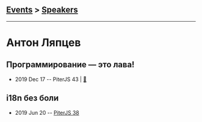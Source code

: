 ## [Events](../README.md) > [Speakers](../speakers.md)
---

# Антон Ляпцев

## Программирование — это лава!
- 2019 Dec 17 -- PiterJS 43  | [:notebook:](https://github.com/piterjs/slides/blob/master/meetup=43/speech=programming-is-a-lava.pdf)  
## i18n без боли
- 2019 Jun 20 -- [PiterJS 38](https://youtu.be/dvQUCwj_20U?t=685)    
